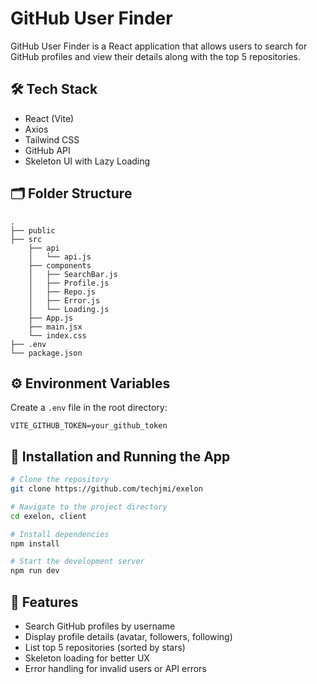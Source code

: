 # GitHub User Finder

GitHub User Finder is a React application that allows users to search for GitHub profiles and view their details along with the top 5 repositories.

## 🛠️ Tech Stack
- React (Vite)
- Axios
- Tailwind CSS
- GitHub API
- Skeleton UI with Lazy Loading

## 🗂️ Folder Structure
```
.
├── public
├── src
    ├── api
    │   └── api.js
    ├── components
    │   ├── SearchBar.js
    │   ├── Profile.js
    │   ├── Repo.js
    │   ├── Error.js
    │   └── Loading.js
    ├── App.js
    ├── main.jsx
    └── index.css
├── .env
└── package.json
```

## ⚙️ Environment Variables
Create a `.env` file in the root directory:
```
VITE_GITHUB_TOKEN=your_github_token
```

## 🚀 Installation and Running the App
```bash
# Clone the repository
git clone https://github.com/techjmi/exelon

# Navigate to the project directory
cd exelon, client

# Install dependencies
npm install

# Start the development server
npm run dev
```

## 🧪 Features
- Search GitHub profiles by username
- Display profile details (avatar, followers, following)
- List top 5 repositories (sorted by stars)
- Skeleton loading for better UX
- Error handling for invalid users or API errors



